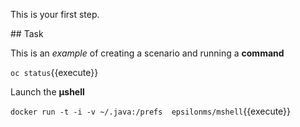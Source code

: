 This is your first step.

## Task

This is an _example_ of creating a scenario and running a **command**

`oc status`{{execute}}

Launch the **µshell**

 `docker run -t -i -v ~/.java:/prefs  epsilonms/mshell`{{execute}}
